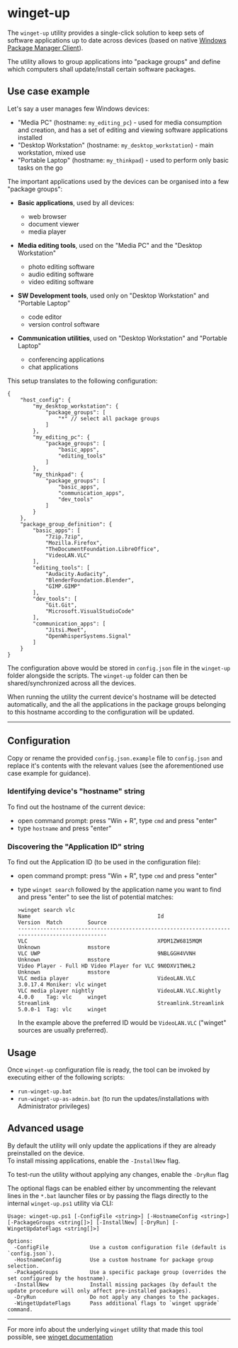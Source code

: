 # winget-up

The `winget-up` utility provides a single-click solution to keep sets of software applications up to date across devices (based on native [Windows Package Manager Client](https://github.com/microsoft/winget-cli)).

The utility allows to group applications into "package groups" and define which computers shall update/install certain software packages.

## Use case example

Let's say a user manages few Windows devices:

- "Media PC" (hostname: `my_editing_pc`) - used for media consumption and creation, and has a set of editing and viewing software applications installed
- "Desktop Workstation" (hostname: `my_desktop_workstation`) - main workstation, mixed use
- "Portable Laptop" (hostname: `my_thinkpad`) - used to perform only basic tasks on the go

The important applications used by the devices can be organised into a few "package groups":

- **Basic applications**, used by all devices:
  - web browser
  - document viewer
  - media player  

- **Media editing tools**, used on the "Media PC" and the "Desktop Workstation"
  - photo editing software
  - audio editing software
  - video editing software

- **SW Development tools**, used only on "Desktop Workstation" and "Portable Laptop"
  - code editor
  - version control software

- **Communication utilities**, used on "Desktop Workstation" and "Portable Laptop"
  - conferencing applications
  - chat applications

This setup translates to the following configuration:

```jsonc
{
    "host_config": {
        "my_desktop_workstation": {
            "package_groups": [
                "*" // select all package groups
            ]
        },
        "my_editing_pc": {
            "package_groups": [
                "basic_apps",
                "editing_tools"
            ]
        },
        "my_thinkpad": {
            "package_groups": [
                "basic_apps",
                "communication_apps",
                "dev_tools"
            ]
        }
    },
    "package_group_definition": {
        "basic_apps": [
            "7zip.7zip",
            "Mozilla.Firefox",
            "TheDocumentFoundation.LibreOffice",
            "VideoLAN.VLC"
        ],
        "editing_tools": [
            "Audacity.Audacity",
            "BlenderFoundation.Blender",
            "GIMP.GIMP"
        ],
        "dev_tools": [
            "Git.Git",
            "Microsoft.VisualStudioCode"
        ],
        "communication_apps": [
            "Jitsi.Meet",
            "OpenWhisperSystems.Signal"
        ]
    }
}
```

The configuration above would be stored in `config.json` file in the `winget-up` folder alongside the scripts.
The `winget-up` folder can then be shared/synchronized across all the devices.

When running the utility the current device's hostname will be detected automatically, and the all the applications in the package groups belonging to this hostname according to the configuration will be updated.

---

## Configuration

Copy or rename the provided `config.json.example` file to `config.json` and replace it's contents with the relevant values (see the aforementioned use case example for guidance).

### Identifying device's "hostname" string

To find out the hostname of the current device:

- open command prompt: press "Win + R", type `cmd` and press "enter"
- type `hostname` and press "enter"

### Discovering the "Application ID" string

To find out the Application ID (to be used in the configuration file):

- open command prompt: press "Win + R", type `cmd` and press "enter"
- type `winget search` followed by the application name you want to find and press "enter" to see the list of potential matches:

    ```console
    >winget search vlc
    Name                                        Id                    Version  Match        Source 
    -----------------------------------------------------------------------------------------------
    VLC                                         XPDM1ZW6815MQM        Unknown               msstore
    VLC UWP                                     9NBLGGH4VVNH          Unknown               msstore
    Video Player - Full HD Video Player for VLC 9N0DXV1TWHL2          Unknown               msstore
    VLC media player                            VideoLAN.VLC          3.0.17.4 Moniker: vlc winget
    VLC media player nightly                    VideoLAN.VLC.Nightly  4.0.0    Tag: vlc     winget
    Streamlink                                  Streamlink.Streamlink 5.0.0-1  Tag: vlc     winget
    ```

    In the example above the preferred ID would be `VideoLAN.VLC` ("winget" sources are usually preferred).

## Usage

Once `winget-up` configuration file is ready, the tool can be invoked by executing either of the following scripts:

- `run-winget-up.bat`
- `run-winget-up-as-admin.bat` (to run the updates/installations with Administrator privileges)

## Advanced usage

By default the utility will only update the applications if they are already preinstalled on the device.  
To install missing applications, enable the `-InstallNew` flag.

To test-run the utility without applying any changes, enable the `-DryRun` flag

The optional flags can be enabled either by uncommenting the relevant lines in the `*.bat` launcher files or by passing the flags directly to the internal `winget-up.ps1` utility via CLI:

```console
Usage: winget-up.ps1 [-ConfigFile <string>] [-HostnameConfig <string>] [-PackageGroups <string[]>] [-InstallNew] [-DryRun] [-WingetUpdateFlags <string[]>]

Options:
  -ConfigFile             Use a custom configuration file (default is `config.json`).
  -HostnameConfig         Use a custom hostname for package group selection.
  -PackageGroups          Use a specific package group (overrides the set configured by the hostname).
  -InstallNew             Install missing packages (by default the update procedure will only affect pre-installed packages).
  -DryRun                 Do not apply any changes to the packages.
  -WingetUpdateFlags      Pass additional flags to `winget upgrade` command.
```

---

For more info about the underlying `winget` utility that made this tool possible, see [winget documentation](https://learn.microsoft.com/en-us/windows/package-manager/winget/)
